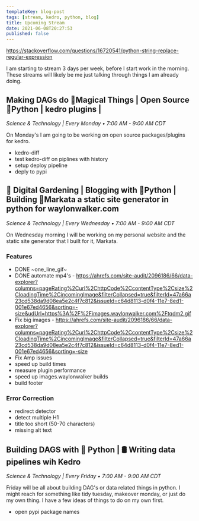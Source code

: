 ```yaml
---
templateKey: blog-post
tags: [stream, kedro, python, blog]
title: Upcoming Stream
date: 2021-06-08T20:27:53
published: false
---
```


https://stackoverflow.com/questions/16720541/python-string-replace-regular-expression

I am starting to stream 3 days per week, before I start work in the morning.
These streams will likely be me just talking through things I am already doing.

## Making DAGs do 🔮Magical Things | Open Source 🐍Python | kedro plugins |

_Science & Technology | Every Monday • 7:00 AM - 9:00 AM CDT_

On Monday's I am going to be working on open source packages/plugins for kedro.

- kedro-diff
- test kedro-diff on piplines with history
- setup deploy pipeline
- deply to pypi

## 🌱 Digital Gardening | Blogging with 🐍Python | Building 🔮Markata a static site generator in python for waylonwalker.com

_Science & Technology | Every Wednesday • 7:00 AM - 9:00 AM CDT_

On Wednesday morning I will be working on my personal website and the static
site generator that I built for it, Markata.

### Features

- DONE ~one_line_gif~
- DONE automate mp4's - <https://ahrefs.com/site-audit/2096186/66/data-explorer?columns=pageRating%2Curl%2ChttpCode%2CcontentType%2Csize%2CloadingTime%2CincomingImage&filterCollapsed=true&filterId=47a66a23cd538da9d08ea5e2c4f7c812&issueId=c64d8113-d0f4-11e7-8ed1-001e67ed4656&sorting=-size&udUrl=https%3A%2F%2Fimages.waylonwalker.com%2Ftqdm2.gif>
- Fix big images - <https://ahrefs.com/site-audit/2096186/66/data-explorer?columns=pageRating%2Curl%2ChttpCode%2CcontentType%2Csize%2CloadingTime%2CincomingImage&filterCollapsed=true&filterId=47a66a23cd538da9d08ea5e2c4f7c812&issueId=c64d8113-d0f4-11e7-8ed1-001e67ed4656&sorting=-size>
- Fix Amp issues
- speed up build times
- measure plugin performance
- speed up images.waylonwalker builds
- build footer

### Error Correction

- redirect detector
- detect multiple H1
- title too short (50-70 characters)
- missing alt text

## Building DAGS with 🐍 Python | 🛢 Writing data pipelines wih Kedro

_Science & Technology | Every Friday • 7:00 AM - 9:00 AM CDT_

Friday will be all about building DAG's or data related things in python. I
might reach for something like tidy tuesday, makeover monday, or just do my own
thing. I have a few ideas of things to do on my own first.

- open pypi package names
